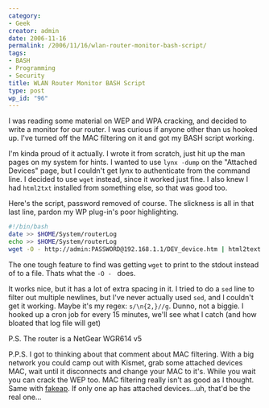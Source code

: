 ```yaml
---
category:
- Geek
creator: admin
date: 2006-11-16
permalink: /2006/11/16/wlan-router-monitor-bash-script/
tags:
- BASH
- Programming
- Security
title: WLAN Router Monitor BASH Script
type: post
wp_id: "96"
---
```


I was reading some material on WEP and WPA cracking, and decided to write a monitor for our router. I was curious if anyone other than us hooked up.  I've turned off the MAC filtering on it and got my BASH script working.

I'm kinda proud of it actually.  I wrote it from scratch, just hit up the man pages on my system for hints.  I wanted to use `lynx -dump` on the "Attached Devices" page, but I couldn't get lynx to authenticate from the command line.  I decided to use `wget` instead, since it worked just fine.  I also knew I had `html2txt` installed from something else, so that was good too.

Here's the script, password removed of course. The slickness is all in that last line, pardon my WP plug-in's poor highlighting.

```bash
#!/bin/bash
date >> $HOME/System/routerLog
echo >> $HOME/System/routerLog
wget -O - http://admin:PASSWORD@192.168.1.1/DEV_device.htm | html2text >> $HOME/System/routerLog
```

The one tough feature to find was getting `wget` to print to the stdout instead of to a file.  Thats what the `-O - ` does.

It works nice, but it has a lot of extra spacing in it.  I tried to do a `sed` line to filter out multiple newlines, but I've never actually used `sed`, and I couldn't get it working.  Maybe it's my regex: `s/\n{2,}//g`.  Dunno, not a biggie.  I hooked up a cron job for every 15 minutes, we'll see what I catch (and how bloated that log file will get)

P.S. The router is a NetGear WGR614 v5

P.P.S. I got to thinking about that comment about MAC filtering.  With a big network you could camp out with Kismet, grab some attached devices MAC, wait until it disconnects and change your MAC to it's.  While you wait you can crack the WEP too.  MAC filtering really isn't as good as I thought.  Same with [fakeap](http://www.blackalchemy.to/project/fakeap/).  If only one ap has attached devices...uh, that'd be the real one...
